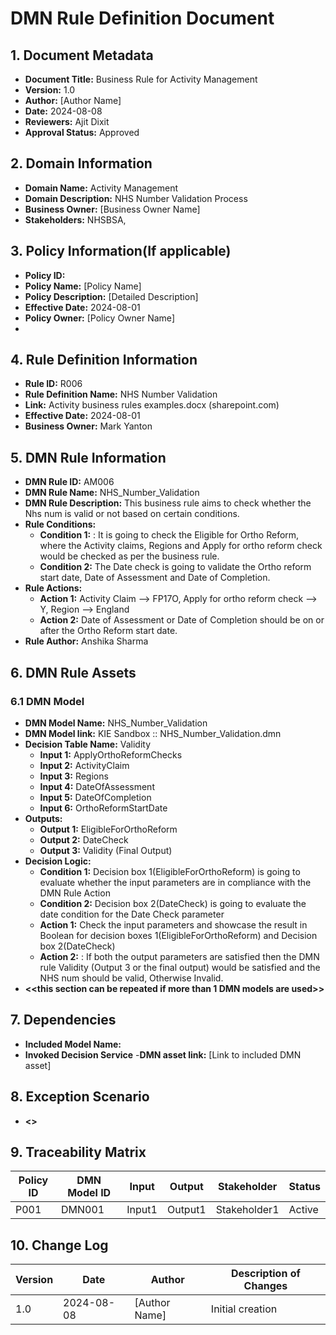 # DMN Rule Definition Document

## 1. Document Metadata
- **Document Title:** Business Rule for Activity Management 
- **Version:** 1.0
- **Author:** [Author Name]
- **Date:** 2024-08-08
- **Reviewers:** Ajit Dixit 
- **Approval Status:** Approved

## 2. Domain Information 
- **Domain Name:** Activity Management
- **Domain Description:** NHS Number Validation Process 
- **Business Owner:** [Business Owner Name]
- **Stakeholders:** NHSBSA,

## 3. Policy Information(If applicable) 
- **Policy ID:** 
- **Policy Name:** [Policy Name]
- **Policy Description:** [Detailed Description]
- **Effective Date:** 2024-08-01
- **Policy Owner:** [Policy Owner Name]
- 
## 4. Rule Definition Information
- **Rule ID:** R006
- **Rule Definition Name:** NHS Number Validation
- **Link:** Activity business rules examples.docx (sharepoint.com)
- **Effective Date:** 2024-08-01
- **Business Owner:** Mark Yanton

## 5. DMN Rule Information
- **DMN Rule ID:** AM006
- **DMN Rule Name:** NHS_Number_Validation
- **DMN Rule Description:** This business rule aims to check whether the Nhs num is valid or not based on certain conditions. 
- **Rule Conditions:**
  - **Condition 1:** : It is going to check the Eligible for Ortho Reform, where the Activity claims, Regions and Apply for ortho reform check would be checked as per the business rule. 
  - **Condition 2:** The Date check is going to validate the Ortho reform start date, Date of Assessment and Date of Completion. 
- **Rule Actions:**
  - **Action 1:** Activity Claim --> FP17O, Apply for ortho reform check --> Y, Region --> England
  - **Action 2:** Date of Assessment or Date of Completion should be on or after the Ortho Reform start date. 
- **Rule Author:** Anshika Sharma 

## 6. DMN Rule Assets
### 6.1 DMN Model 
- **DMN Model Name:** NHS_Number_Validation 
- **DMN Model link:** KIE Sandbox :: NHS_Number_Validation.dmn
- **Decision Table Name:** Validity 
  - **Input 1:** ApplyOrthoReformChecks
  - **Input 2:** ActivityClaim
  - **Input 3:** Regions
  - **Input 4:** DateOfAssessment
  - **Input 5:** DateOfCompletion
  - **Input 6:** OrthoReformStartDate
- **Outputs:**
  - **Output 1:** EligibleForOrthoReform
  - **Output 2:** DateCheck
  - **Output 3:** Validity (Final Output)
- **Decision Logic:**
  - **Condition 1:** Decision box 1(EligibleForOrthoReform) is going to evaluate whether the input parameters are in compliance with the DMN Rule Action 
  - **Condition 2:** Decision box 2(DateCheck) is going to evaluate the date condition for the Date Check parameter 
  - **Action 1:** Check the input parameters and showcase the result in Boolean for decision boxes 1(EligibleForOrthoReform) and Decision box 2(DateCheck)
  - **Action 2:** : If both the output parameters are satisfied then the DMN rule Validity (Output 3 or the final output) would be satisfied and the NHS num should be valid, Otherwise Invalid. 
- **<<this section can be repeated if more than 1 DMN models are used>>**

## 7. Dependencies
- **Included Model Name:**
- **Invoked Decision Service**
-**DMN asset link:** [Link to included DMN asset]

## 8. Exception Scenario
- **<<Add any exception scenario>>**

## 9. Traceability Matrix

 | Policy ID | DMN Model ID |  Input  | Output  | Stakeholder  | Status |
 |-----------|--------------|---------|---------|--------------|--------|
 | P001      | DMN001       |  Input1 | Output1 | Stakeholder1 | Active |

## 10. Change Log

| Version | Date       | Author        | Description of Changes            |
|---------|------------|---------------|-----------------------------------|
| 1.0     | 2024-08-08 | [Author Name] | Initial creation                  |
